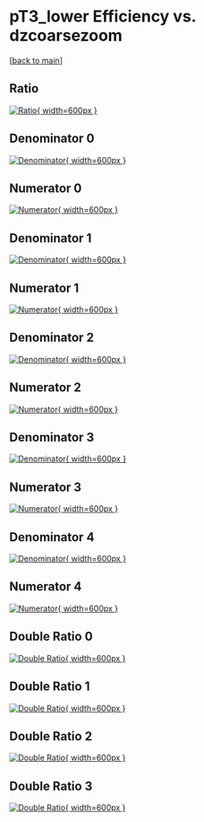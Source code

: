 # pT3_lower Efficiency vs. dzcoarsezoom

[[back to main](./)]



## Ratio

[![Ratio](../mtv/var/pT3_lower_loweta_321_0_eff_dzcoarsezoom.png){ width=600px }](../mtv/var/pT3_lower_loweta_321_0_eff_dzcoarsezoom.pdf)

## Denominator 0

[![Denominator](../mtv/den/pT3_lower_loweta_321_0_eff_dzcoarsezoom_den0.png){ width=600px }](../mtv/den/pT3_lower_loweta_321_0_eff_dzcoarsezoom_den0.pdf)

## Numerator 0

[![Numerator](../mtv/num/pT3_lower_loweta_321_0_eff_dzcoarsezoom_num0.png){ width=600px }](../mtv/num/pT3_lower_loweta_321_0_eff_dzcoarsezoom_num0.pdf)

## Denominator 1

[![Denominator](../mtv/den/pT3_lower_loweta_321_0_eff_dzcoarsezoom_den1.png){ width=600px }](../mtv/den/pT3_lower_loweta_321_0_eff_dzcoarsezoom_den1.pdf)

## Numerator 1

[![Numerator](../mtv/num/pT3_lower_loweta_321_0_eff_dzcoarsezoom_num1.png){ width=600px }](../mtv/num/pT3_lower_loweta_321_0_eff_dzcoarsezoom_num1.pdf)

## Denominator 2

[![Denominator](../mtv/den/pT3_lower_loweta_321_0_eff_dzcoarsezoom_den2.png){ width=600px }](../mtv/den/pT3_lower_loweta_321_0_eff_dzcoarsezoom_den2.pdf)

## Numerator 2

[![Numerator](../mtv/num/pT3_lower_loweta_321_0_eff_dzcoarsezoom_num2.png){ width=600px }](../mtv/num/pT3_lower_loweta_321_0_eff_dzcoarsezoom_num2.pdf)

## Denominator 3

[![Denominator](../mtv/den/pT3_lower_loweta_321_0_eff_dzcoarsezoom_den3.png){ width=600px }](../mtv/den/pT3_lower_loweta_321_0_eff_dzcoarsezoom_den3.pdf)

## Numerator 3

[![Numerator](../mtv/num/pT3_lower_loweta_321_0_eff_dzcoarsezoom_num3.png){ width=600px }](../mtv/num/pT3_lower_loweta_321_0_eff_dzcoarsezoom_num3.pdf)

## Denominator 4

[![Denominator](../mtv/den/pT3_lower_loweta_321_0_eff_dzcoarsezoom_den4.png){ width=600px }](../mtv/den/pT3_lower_loweta_321_0_eff_dzcoarsezoom_den4.pdf)

## Numerator 4

[![Numerator](../mtv/num/pT3_lower_loweta_321_0_eff_dzcoarsezoom_num4.png){ width=600px }](../mtv/num/pT3_lower_loweta_321_0_eff_dzcoarsezoom_num4.pdf)

## Double Ratio 0

[![Double Ratio](../mtv/ratio/pT3_lower_loweta_321_0_eff_dzcoarsezoom_ratio0.png){ width=600px }](../mtv/ratio/pT3_lower_loweta_321_0_eff_dzcoarsezoom_ratio0.pdf)

## Double Ratio 1

[![Double Ratio](../mtv/ratio/pT3_lower_loweta_321_0_eff_dzcoarsezoom_ratio1.png){ width=600px }](../mtv/ratio/pT3_lower_loweta_321_0_eff_dzcoarsezoom_ratio1.pdf)

## Double Ratio 2

[![Double Ratio](../mtv/ratio/pT3_lower_loweta_321_0_eff_dzcoarsezoom_ratio2.png){ width=600px }](../mtv/ratio/pT3_lower_loweta_321_0_eff_dzcoarsezoom_ratio2.pdf)

## Double Ratio 3

[![Double Ratio](../mtv/ratio/pT3_lower_loweta_321_0_eff_dzcoarsezoom_ratio3.png){ width=600px }](../mtv/ratio/pT3_lower_loweta_321_0_eff_dzcoarsezoom_ratio3.pdf)

